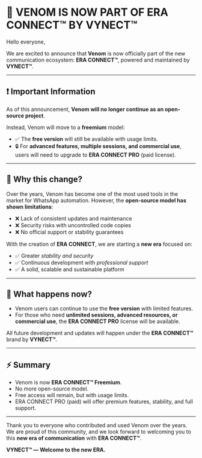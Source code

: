 # 🚨 VENOM IS NOW PART OF ERA CONNECT™ BY VYNECT™

Hello everyone,

We are excited to announce that **Venom** is now officially part of the new communication ecosystem: **ERA CONNECT™**, powered and maintained by **VYNECT™**.

---

## ❗ Important Information

As of this announcement, **Venom will no longer continue as an open-source project**.

Instead, Venom will move to a **freemium** model:
- ✅ The **free version** will still be available with usage limits.
- 🔒 For **advanced features, multiple sessions, and commercial use**, users will need to upgrade to **ERA CONNECT PRO** (paid license).

---

## 🚀 Why this change?

Over the years, Venom has become one of the most used tools in the market for WhatsApp automation. However, the **open-source model has shown limitations**:

- ❌ Lack of consistent updates and maintenance  
- ❌ Security risks with uncontrolled code copies  
- ❌ No official support or stability guarantees

With the creation of **ERA CONNECT**, we are starting a **new era** focused on:

- ✅ Greater *stability and security*
- ✅ Continuous development with *professional support*
- ✅ A solid, scalable and sustainable platform

---

## 🔗 What happens now?

- Venom users can continue to use the **free version** with limited features.
- For those who need **unlimited sessions, advanced resources, or commercial use**, the **ERA CONNECT PRO** license will be available.

All future development and updates will happen under the **ERA CONNECT™** brand by **VYNECT™**.

---

## ⚡ Summary

- Venom is now **ERA CONNECT™ Freemium**.  
- No more open-source model.  
- Free access will remain, but with usage limits.  
- ERA CONNECT PRO (paid) will offer premium features, stability, and full support.

---

Thank you to everyone who contributed and used Venom over the years. We are proud of this community, and we look forward to welcoming you to this **new era of communication** with **ERA CONNECT™**.

**VYNECT™ — Welcome to the new ERA.**
